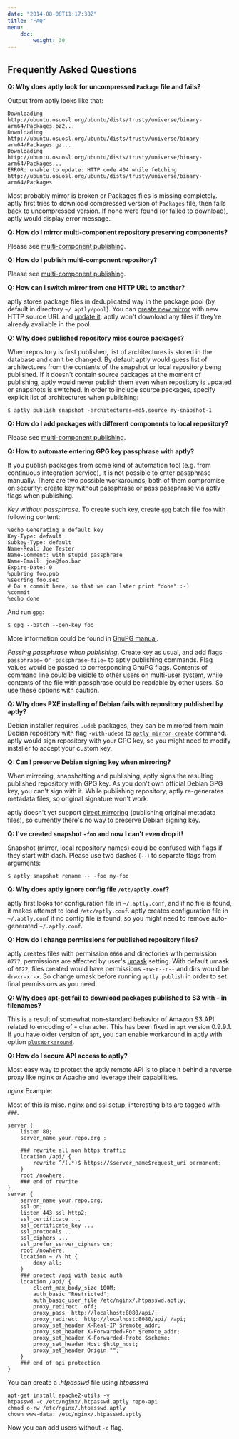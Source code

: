 ```yaml
---
date: "2014-08-08T11:17:38Z"
title: "FAQ"
menu:
    doc:
        weight: 30
---
```


Frequently Asked Questions
--------------------------

**Q: Why does aptly look for uncompressed `Package` file and fails?**

Output from aptly looks like that:

    Downloading http://ubuntu.osuosl.org/ubuntu/dists/trusty/universe/binary-arm64/Packages.bz2...
    Downloading http://ubuntu.osuosl.org/ubuntu/dists/trusty/universe/binary-arm64/Packages.gz...
    Downloading http://ubuntu.osuosl.org/ubuntu/dists/trusty/universe/binary-arm64/Packages...
    ERROR: unable to update: HTTP code 404 while fetching http://ubuntu.osuosl.org/ubuntu/dists/trusty/universe/binary-arm64/Packages

Most probably mirror is broken or Packages files is missing completely. aptly first tries to
download compressed version of `Packages` file, then falls back to uncompressed version. If none
were found (or failed to download), aptly would display error message.

**Q: How do I mirror multi-component repository preserving components?**

Please see [multi-component publishing](/doc/feature/multi-component/).

**Q: How do I publish multi-component repository?**

Please see [multi-component publishing](/doc/feature/multi-component/).

**Q: How can I switch mirror from one HTTP URL to another?**

aptly stores package files in deduplicated way in the package pool (by default in directory `~/.aptly/pool`).
You can [create new mirror](/doc/aptly/mirror/create/) with new HTTP source URL and
[update it](/doc/aptly/mirror/update): aptly won't download any files if they're
already available in the pool.

**Q: Why does published repository miss source packages?**

When repository is first published, list of architectures is stored in the database
and can't be changed. By default aptly would guess list of architectures from the
contents of the snapshot or local repository being published. If it doesn't contain
source packages at the moment of publishing, aptly would never publish them even
when repository is updated or snapshots is switched. In order to include source
packages, specify explicit list of architectures when publishing:

    $ aptly publish snapshot -architectures=md5,source my-snapshot-1

**Q: How do I add packages with different components to local repository?**

Please see [multi-component publishing](/doc/feature/multi-component/).

**Q: How to automate entering GPG key passphrase with aptly?**

If you publish packages from some kind of automation tool (e.g. from continuous integration
service), it is not possible to enter passphrase manually. There are two possible workarounds,
both of them compromise on security: create key without passphrase or pass passphrase via
aptly flags when publishing.

*Key without passphrase*. To create such key,
create `gpg` batch file `foo` with following content:

    %echo Generating a default key
    Key-Type: default
    Subkey-Type: default
    Name-Real: Joe Tester
    Name-Comment: with stupid passphrase
    Name-Email: joe@foo.bar
    Expire-Date: 0
    %pubring foo.pub
    %secring foo.sec
    # Do a commit here, so that we can later print "done" :-)
    %commit
    %echo done

And run `gpg`:

    $ gpg --batch --gen-key foo

More information could be found in [GnuPG manual](https://www.gnupg.org/documentation/manuals/gnupg-devel/Unattended-GPG-key-generation.html).

*Passing passphrase when publishing*. Create key as usual, and add flags `-passphrase=` or
`-passphrase-file=` to aptly publishing commands. Flag values would be passed to corresponding GnuPG
flags. Contents of command line could be visible to other users on multi-user system, while contents
of the file with passphrase could be readable by other users. So use these options with caution.

**Q: Why does PXE installing of Debian fails with repository published by aptly?**

Debian installer requires `.udeb` packages, they can be mirrored from main Debian repository
with flag `-with-udebs` to [`aptly mirror create`](/doc/aptly/mirror/create) command. aptly
would sign repository with your GPG key, so you might need to modify installer to accept
your custom key.

**Q: Can I preserve Debian signing key when mirroring?**

When mirroring, snapshotting and publishing, aptly signs the resulting published repository
with GPG key. As you don't own official Debian GPG key, you can't sign with it. While publishing
repository, aptly re-generates metadata files, so original signature won't work.

aptly doesn't yet support [direct mirroring](https://github.com/smira/aptly/issues/37)
(publishing original metadata files), so currently there's no way to preserve Debian signing key.

**Q: I've created snapshot `-foo` and now I can't even drop it!**

Snapshot (mirror, local repository names) could be confused with flags if they start with
dash. Please use two dashes (`--`) to separate flags from arguments:

    $ aptly snapshot rename -- -foo my-foo


**Q: Why does aptly ignore config file `/etc/aptly.conf`?**

aptly first looks for configuration file in `~/.aptly.conf`, and if no file is found, it
makes attempt to load `/etc/aptly.conf`. aptly creates configuration file in `~/.aptly.conf`
if no config file is found, so you might need to remove auto-generated `~/.aptly.conf`.

**Q: How do I change permissions for published repository files?**

aptly creates files with permission `0666` and directories with permission `0777`, permissions
are affected by user's [umask](http://en.wikipedia.org/wiki/Umask) setting. With default umask
of `0022`, files created would have permissions `-rw-r--r--` and dirs would be `drwxr-xr-x`.
So change umask before running `aptly publish` in order to set final permissions as you need.

**Q: Why does apt-get fail to download packages published to S3 with `+` in filenames?**

This is a result of somewhat non-standard behavior of Amazon S3 API related to encoding
of `+` character. This has been fixed in `apt` version 0.9.9.1. If you have older version
of `apt`, you can enable workaround in aptly with option [`plusWorkaround`](/doc/feature/s3/).

**Q: How do I secure API access to aptly?**

Most easy way to protect the aptly remote API is to place it behind a reverse proxy like nginx or Apache and leverage their capabilities.

*nginx* Example:

Most of this is misc. nginx and ssl setup, interesting bits are tagged with ```###```.


```
server {
	listen 80;
	server_name your.repo.org ;
	
	### rewrite all non https traffic
	location /api/ {
		rewrite ^/(.*)$ https://$server_name$request_uri permanent;
	}
	root /nowhere;
	### end of rewrite
}
server {
	server_name your.repo.org;
	ssl on;
	listen 443 ssl http2;
	ssl_certificate ...
	ssl_certificate_key ...
	ssl_protocols ...
	ssl_ciphers ...
	ssl_prefer_server_ciphers on;
	root /nowhere;
	location ~ /\.ht {
		deny all;
	}
	### protect /api with basic auth
	location /api/ {
		client_max_body_size 100M;
		auth_basic "Restricted";
		auth_basic_user_file /etc/nginx/.htpasswd.aptly;
		proxy_redirect	off;
		proxy_pass	http://localhost:8080/api/;
		proxy_redirect	http://localhost:8080/api/ /api;
		proxy_set_header X-Real-IP $remote_addr;
		proxy_set_header X-Forwarded-For $remote_addr;
		proxy_set_header X-Forwarded-Proto $scheme;
		proxy_set_header Host $http_host;
		proxy_set_header Origin "";
	}
	### end of api protection
}
```

You can create a *.htpasswd* file using *htpasswd*

```
apt-get install apache2-utils -y
htpasswd -c /etc/nginx/.htpasswd.aptly repo-api
chmod o-rw /etc/nginx/.htpasswd.aptly
chown www-data: /etc/nginx/.htpasswd.aptly
```

Now you can add users without ```-c``` flag.
